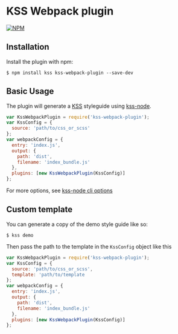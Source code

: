 # KSS Webpack plugin

[![NPM](https://nodei.co/npm/kss-webpack-plugin.png?downloads=true&downloadRank=true&stars=true)](https://nodei.co/npm/kss-webpack-plugin/)

## Installation
Install the plugin with npm:
```shell
$ npm install kss kss-webpack-plugin --save-dev
```
## Basic Usage

The plugin will generate a [KSS](https://github.com/kneath/kss) styleguide using [kss-node](https://github.com/kss-node/kss-node).

```javascript
var KssWebpackPlugin = require('kss-webpack-plugin');
var KssConfig = {
  source: 'path/to/css_or_scss'
};
var webpackConfig = {
  entry: 'index.js',
  output: {
    path: 'dist',
    filename: 'index_bundle.js'
  },
  plugins: [new KssWebpackPlugin(KssConfig)]
};
```

For more options, see [kss-node cli options](https://github.com/kss-node/kss-node#using-the-command-line-tool)

## Custom template
You can generate a copy of the demo style guide like so:
```shell
$ kss demo
```

Then pass the path to the template in the `KssConfig` object like this

```javascript
var KssWebpackPlugin = require('kss-webpack-plugin');
var KssConfig = {
  source: 'path/to/css_or_scss',
  template: 'path/to/template
};
var webpackConfig = {
  entry: 'index.js',
  output: {
    path: 'dist',
    filename: 'index_bundle.js'
  },
  plugins: [new KssWebpackPlugin(KssConfig)]
};
```

